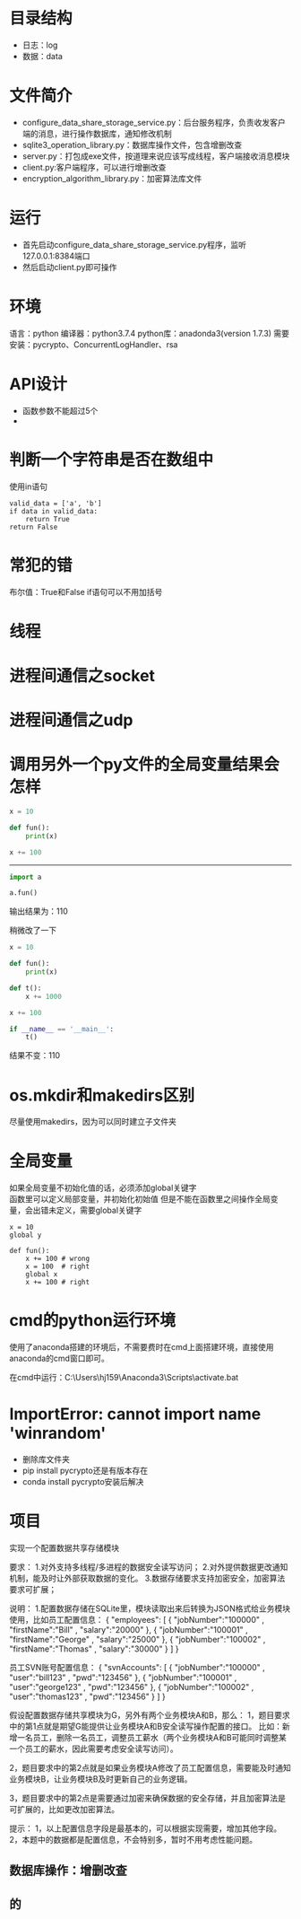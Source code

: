 # 目录结构
- 日志：log
- 数据：data

# 文件简介
- configure_data_share_storage_service.py：后台服务程序，负责收发客户端的消息，进行操作数据库，通知修改机制
- sqlite3_operation_library.py：数据库操作文件，包含增删改查
- server.py：打包成exe文件，按道理来说应该写成线程，客户端接收消息模块
- client.py:客户端程序，可以进行增删改查
- encryption_algorithm_library.py：加密算法库文件

# 运行
- 首先启动configure_data_share_storage_service.py程序，监听127.0.0.1:8384端口
- 然后启动client.py即可操作

# 环境
语言：python
编译器：python3.7.4
python库：anadonda3(version 1.7.3)
需要安装：pycrypto、ConcurrentLogHandler、rsa


# API设计
- 函数参数不能超过5个
- 




# 判断一个字符串是否在数组中
使用in语句
```
valid_data = ['a', 'b']
if data in valid_data:
    return True
return False
```

# 常犯的错
布尔值：True和False
if语句可以不用加括号


# 线程

# 进程间通信之socket

# 进程间通信之udp

# 调用另外一个py文件的全局变量结果会怎样
```a.py
x = 10

def fun():
    print(x)

x += 100
```
---
```b.py
import a

a.fun()
```
输出结果为：110

稍微改了一下
```a.py
x = 10

def fun():
    print(x)

def t():
    x += 1000

x += 100

if __name__ == '__main__':
    t()
```
结果不变：110

# os.mkdir和makedirs区别
尽量使用makedirs，因为可以同时建立子文件夹


# 全局变量
如果全局变量不初始化值的话，必须添加global关键字     
函数里可以定义局部变量，并初始化初始值
但是不能在函数里之间操作全局变量，会出错未定义，需要global关键字
```
x = 10
global y

def fun():
    x += 100 # wrong
    x = 100  # right
    global x
    x += 100 # right
``` 








































# cmd的python运行环境
使用了anaconda搭建的环境后，不需要费时在cmd上面搭建环境，直接使用anaconda的cmd窗口即可。

在cmd中运行：C:\Users\hj159\Anaconda3\Scripts\activate.bat


# ImportError: cannot import name 'winrandom'
- 删除库文件夹
- pip install pycrypto还是有版本存在
- conda install pycrypto安装后解决



# 项目

实现一个配置数据共享存储模块

要求：
1.对外支持多线程/多进程的数据安全读写访问；
2.对外提供数据更改通知机制，能及时让外部获取数据的变化。
3.数据存储要求支持加密安全，加密算法要求可扩展；

说明：
1.配置数据存储在SQLite里，模块读取出来后转换为JSON格式给业务模块使用，比如员工配置信息：
{
"employees": [
{ "jobNumber":"100000" , "firstName":"Bill" , "salary":"20000" },
{ "jobNumber":"100001" , "firstName":"George" , "salary":"25000" },
{ "jobNumber":"100002" , "firstName":"Thomas" , "salary":"30000" }
]
}

员工SVN账号配置信息：
{
"svnAccounts": [
{ "jobNumber":"100000" , "user":"bill123" , "pwd":"123456" },
{ "jobNumber":"100001" , "user":"george123" , "pwd":"123456" },
{ "jobNumber":"100002" , "user":"thomas123" , "pwd":"123456" }
]
}

假设配置数据存储共享模块为G，另外有两个业务模块A和B，那么：
1，题目要求中的第1点就是期望G能提供让业务模块A和B安全读写操作配置的接口。
比如：新增一名员工，删除一名员工，调整员工薪水（两个业务模块A和B可能同时调整某一个员工的薪水，因此需要考虑安全读写访问）。

2，题目要求中的第2点就是如果业务模块A修改了员工配置信息，需要能及时通知业务模块B，让业务模块B及时更新自己的业务逻辑。

3，题目要求中的第2点是需要通过加密来确保数据的安全存储，并且加密算法是可扩展的，比如更改加密算法。

提示：
1，以上配置信息字段是最基本的，可以根据实现需要，增加其他字段。
2，本题中的数据都是配置信息，不会特别多，暂时不用考虑性能问题。



## 数据库操作：增删改查

## 的




